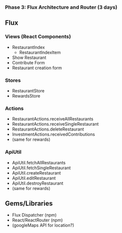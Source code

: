 ### Phase 3: Flux Architecture and Router (3 days)

## Flux
### Views (React Components)
* RestaurantIndex
  - RestaurantIndexItem
* Show Restaurant
* Contribute Form
* Restaurant creation form

### Stores
* RestaurantStore
* RewardsStore

### Actions
* RestaurantActions.receiveAllRestaurants
* RestaurantActions.receiveSingleRestaurant
* RestaurantActions.deleteRestaurant
* InvestmentActions.receivedContributions
* (same for rewards)

### ApiUtil
* ApiUtil.fetchAllRestaurants
* ApiUtil.fetchSingleRestaurant
* ApiUtil.createRestaurant
* ApiUtil.editRestaurant
* ApiUtil.destroyRestaurant
* (same for rewards)

## Gems/Libraries
* Flux Dispatcher (npm)
* React/ReactRouter (npm)
* (googleMaps API for location?)
